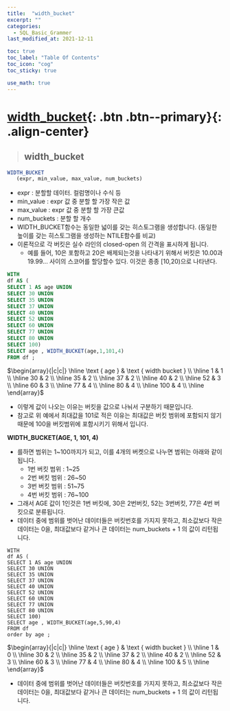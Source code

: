 ```yaml
---
title:  "width_bucket"
excerpt: ""
categories:
  - SQL_Basic_Grammer
last_modified_at: 2021-12-11

toc: true
toc_label: "Table Of Contents"
toc_icon: "cog"
toc_sticky: true

use_math: true
---
```


# [width_bucket](#link){: .btn .btn--primary}{: .align-center}

> ## width_bucket

```sql
WIDTH_BUCKET
   (expr, min_value, max_value, num_buckets)
```

- expr : 분할할 데이터. 컬럼명이나 수식 등
- min_value : expr 값 중 분할 할 가장 작은 값
- max_value : expr 값 중 분할 할 가장 큰값
- num_buckets : 분할 할 개수
- WIDTH_BUCKET함수는 동일한 넓이를 갖는 히스토그램을 생성합니다. (동일한 높이를 갖는 히스토그램을 생성하는 NTILE함수를 비교)
- 이론적으로 각 버킷은 실수 라인의 closed-open 의 간격을 표시하게 됩니다. 
  - 예를 들어, 10은 포함하고 20은 배제되는것을 나타내기 위해서 버킷은 10.00과 19.99... 사이의 스코어를 할당할수 있다. 이것은 종종 [10,20)으로 나타낸다.

```sql
WITH 
df AS (
SELECT 1 AS age UNION
SELECT 30 UNION
SELECT 35 UNION
SELECT 37 UNION
SELECT 40 UNION
SELECT 52 UNION
SELECT 60 UNION
SELECT 77 UNION
SELECT 80 UNION
SELECT 100) 
SELECT age , WIDTH_BUCKET(age,1,101,4)
FROM df ;
```

$\begin{array}{|c|c|}
\hline \text { age } & \text { width bucket } \\
\hline 1 & 1 \\
\hline 30 & 2 \\
\hline 35 & 2 \\
\hline 37 & 2 \\
\hline 40 & 2 \\
\hline 52 & 3 \\
\hline 60 & 3 \\
\hline 77 & 4 \\
\hline 80 & 4 \\
\hline 100 & 4 \\
\hline
\end{array}$

- 이렇게 값이 나오는 이유는 버킷을 값으로 나눠서 구분하기 때문입니다. 
- 참고로 위 예에서 최대값을 101로 적은 이유는 최대값은 버킷 범위에 포함되지 않기 때문에 100을 버킷범위에 포함시키기 위해서 입니다. 

**WIDTH_BUCKET(AGE, 1, 101, 4)**

- 를하면 범위는 1~100까지가 되고, 이를 4개의 버켓으로 나누면 범위는 아래와 같이 됩니다. 
  - 1번 버킷 범위 : 1~25
  - 2번 버킷 범위 : 26~50
  - 3번 버킷 범위 : 51~75
  - 4번 버킷 범위 : 76~100
- 그래서 AGE 값이 1인것은 1번 버킷에, 30은 2번버킷, 52는 3번버킷, 77은 4번 버킷으로 분류됩니다. 
- 데이터 중에 범위를 벗어난 데이터들은 버킷번호를 가지지 못하고, 최소값보다 작은 데이터는 0을, 최대값보다 같거나 큰 데이터는 num_buckets + 1 의 값이 리턴됩니다.

```sqlite
WITH 
df AS (
SELECT 1 AS age UNION
SELECT 30 UNION
SELECT 35 UNION
SELECT 37 UNION
SELECT 40 UNION
SELECT 52 UNION
SELECT 60 UNION
SELECT 77 UNION
SELECT 80 UNION
SELECT 100) 
SELECT age , WIDTH_BUCKET(age,5,90,4)
FROM df 
order by age ; 
```

$\begin{array}{|c|c|}
\hline \text { age } & \text { width bucket } \\
\hline 1 & 0 \\
\hline 30 & 2 \\
\hline 35 & 2 \\
\hline 37 & 2 \\
\hline 40 & 2 \\
\hline 52 & 3 \\
\hline 60 & 3 \\
\hline 77 & 4 \\
\hline 80 & 4 \\
\hline 100 & 5 \\
\hline
\end{array}$

- 데이터 중에 범위를 벗어난 데이터들은 버킷번호를 가지지 못하고, 최소값보다 작은 데이터는 0을, 최대값보다 같거나 큰 데이터는 num_buckets + 1 의 값이 리턴됩니다.



